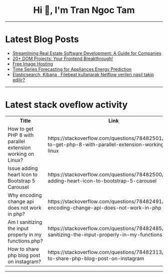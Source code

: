 <h1 align="center">Hi 👋, I'm Tran Ngoc Tam</h1>

---

# Latest Blog Posts 
<!-- BLOG-POST-LIST:START -->
- [Streamlining Real Estate Software Development: A Guide for Companies](https://dev.to/botikul/streamlining-real-estate-software-development-a-guide-for-companies-15de)
- [20+ DOM Projects: Your Frontend Breakthrough!](https://dev.to/jisan/20-dom-projects-your-frontend-breakthrough-1h8a)
- [Free Image Hosting](https://dev.to/sh20raj/free-image-hosting-19pj)
- [Time Series Forecasting for Appliances Energy Prediction](https://dev.to/lucassul/time-series-forecasting-dha)
- [Elasticsearch, Kibana , Filebeat kullanarak Netflow verileri nasıl takip edilir?](https://dev.to/aciklab/elasticsearch-kibana-filebeat-kullanarak-netflow-verileri-nasil-takip-edilir-2567)
<!-- BLOG-POST-LIST:END -->

---

# Latest stack oveflow activity
<table>
  <tr><th>Title</th><th>Link</th></tr>
  <!-- STACKOVERFLOW:START --><tr><td>How to get PHP 8 with parallel extension working on Linux?</td><td>https://stackoverflow.com/questions/78482501/how-to-get-php-8-with-parallel-extension-working-on-linux</td></tr><tr><td>Issue adding heart Icon to Bootstrap 5 Carousel</td><td>https://stackoverflow.com/questions/78482500/issue-adding-heart-icon-to-bootstrap-5-carousel</td></tr><tr><td>Why encoding change api does not work in php?</td><td>https://stackoverflow.com/questions/78482491/why-encoding-change-api-does-not-work-in-php</td></tr><tr><td>Am I sanitizing the input properly in my functions.php?</td><td>https://stackoverflow.com/questions/78482485/am-i-sanitizing-the-input-properly-in-my-functions-php</td></tr><tr><td>How to share php blog post on instagram?</td><td>https://stackoverflow.com/questions/78482313/how-to-share-php-blog-post-on-instagram</td></tr><!-- STACKOVERFLOW:END -->
</table>

---


